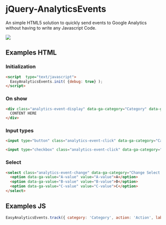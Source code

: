 # jQuery-AnalyticsEvents
An simple HTML5 solution to quickly send events to Google Analytics without having to write any Javascript Code.

<a href="https://codeclimate.com/github/taurgis/jQuery-EasyAnalyticsEvents"><img src="https://codeclimate.com/github/taurgis/jQuery-EasyAnalyticsEvents/badges/gpa.svg" /></a>

## Examples HTML

### Initialization

```html
<script  type="text/javascript">
  EasyAnalyticsEvents.init( {debug: true} );
</script>
```

### On show

```html
<div class="analytics-event-display" data-ga-category="Category" data-ga-action="Action" data-ga-label="Label" data-ga-value="Value">
  CONTENT HERE
</div>
```

### Input types

```html
<input type="button" class="analytics-event-click" data-ga-category="Category" data-ga-action="Action" data-ga-label="Label" data-ga-value="Value" />
```

```html
<input type="checkbox" class="analytics-event-click" data-ga-category="Checkbox category" data-ga-action="Checkbox Action" data-ga-label="Label" data-ga-checked-value="Value checked" data-ga-value="Value" value="checkbox" />
```

### Select

```html
<select class="analytics-event-change" data-ga-category="Change Select Category" data-ga-action="Change Select Value" data-ga-label="Value">
  <option data-ga-value="A-value" value="A-value">A</option>
  <option data-ga-value="B-value" value="B-value">B</option>
  <option data-ga-value="C-value" value="C-value">C</option>
</select>
```

## Examples JS

```javascript
EasyAnalyticsEvents.track({ category: 'Category', action: 'Action', label: 'Label' } );
```
